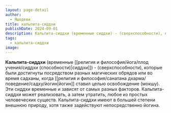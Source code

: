 ```yaml
---
layout: page-detail
author:
  - Яшодеви
title: кальпита-сиддхи
publishDate: 2024-09-01
description: Кальпита-сиддхи (временные сиддхи) - (сверхспособности), которые были достигнуты посредством разных магических обрядов или во время садханы, когда йогин ставил целью освобождение (мокшу).
tags:
  - кальпита-сиддхи
image:
---
```

**Кальпита-сиддхи** (временные [[религия и философия/йога/плод учения/сиддхи (способности)|сиддхи]]) - (сверхспособности), которые были достигнуты посредством разных магических обрядов или во время садханы, когда [[религия и философия/санатана дхарма/поведение/садху/йогин|йогин]] ставил целью освобождение (мокшу). Эти сиддхи временные и зависят от самых разных факторов. Кальпита-сиддхи может реализовать, а затем утратить, любое из простых человеческих существ. Кальпита-сиддхи имеют в большей степени внешнюю природу, хотя также задействуют непосредственно йогина.

